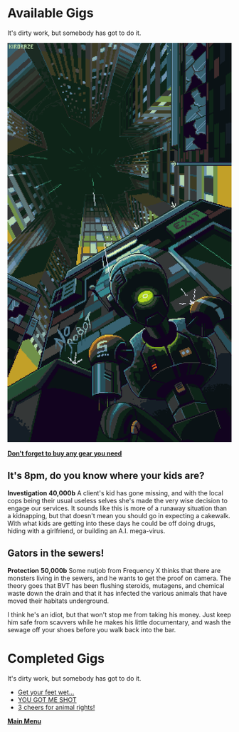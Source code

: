 # Available Gigs
It's dirty work, but somebody has got to do it. 

![Welcome](../assets/images/8vRNqUU.gif)
 
 **[Don't forget to buy any gear you need](Marketplace.md)** 

## It's 8pm, do you know where your kids are?
**Investigation**
**40,000b**
A client's kid has gone missing, and with the local cops being their usual useless selves she's made the very wise decision to engage our services. It sounds like this is more of a runaway situation than a kidnapping, but that doesn't mean you should go in expecting a cakewalk. With what kids are getting into these days he could be off doing drugs, hiding with a girlfriend, or building an A.I. mega-virus. 

## Gators in the sewers!
**Protection**
**50,000b**
Some nutjob from Frequency X thinks that there are monsters living in the sewers, and he wants to get the proof on camera. The theory goes that BVT has been flushing steroids, mutagens, and chemical waste down the drain and that it has infected the various animals that have moved their habitats underground. 

I think he's an idiot, but that won't stop me from taking his money. Just keep him safe from scavvers while he makes his little documentary, and wash the sewage off your shoes before you walk back into the bar.

# Completed Gigs
It's dirty work, but somebody has got to do it. 
- [Get your feet wet...](Complete/getyfw.md)
- [YOU GOT ME SHOT](Complete/ygms!.md)
- [3 cheers for animal rights!](Complete/3cheers.md)

 **[Main Menu](../README.md)**